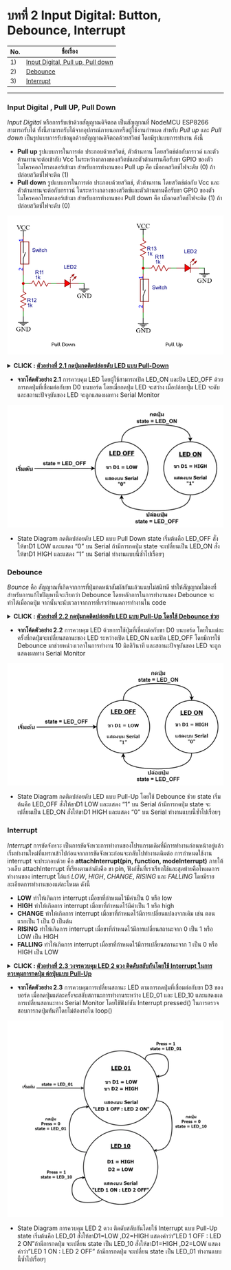 
# บทที่ 2 Input Digital: Button, Debounce, Interrupt


No. |ชื่อเรื่อง|
----- |----- |
1)|[Input Digital, Pull up, Pull down](https://github.com/phisic1714/IoT-Learning-Set/blob/Pea/%E0%B8%9A%E0%B8%97%E0%B8%97%E0%B8%B5%E0%B9%882/%E0%B8%9A%E0%B8%97%E0%B8%97%E0%B8%B5%E0%B9%88_2.md#input-digital--pull-up-pull-down)|
2)|[Debounce](https://github.com/phisic1714/IoT-Learning-Set/blob/Pea/%E0%B8%9A%E0%B8%97%E0%B8%97%E0%B8%B5%E0%B9%882/%E0%B8%9A%E0%B8%97%E0%B8%97%E0%B8%B5%E0%B9%88_2.md#debounce)|
3)|[Interrupt](https://github.com/phisic1714/IoT-Learning-Set/blob/Pea/%E0%B8%9A%E0%B8%97%E0%B8%97%E0%B8%B5%E0%B9%882/%E0%B8%9A%E0%B8%97%E0%B8%97%E0%B8%B5%E0%B9%88_2.md#interrupt)|

---
### **Input Digital , Pull UP, Pull Down**
*Input Digital* หรือการรับเข้าด้วยสัญญาณดิจิตอล เป็นสัญญาณที่ NodeMCU ESP8266 สามารถรับได้ ทั้งนี้สามารถรับได้จากอุปกรณ์ภายนอกหรือผู้ใช้งานกำหนด สำหรับ *Pull up* และ *Pull down* เป็นรูปแบบการรับข้อมูลด้วยสัญญาณดิจิตอลด้วยสวิตช์ โดยมีรูปแบบการทำงาน ดังนี้
- **Pull up** รูปแบบการในการต่อ ประกอบด้วยสวิตช์, ตัวต้านทาน โดยสวิตช์ต่อกับกราวด์ และตัวต้านทานจะต่อเข้ากับ Vcc ในระหว่างกลางของสวิตซ์และตัวต้านทานคือรับขา GPIO ของตัวไมโครคอลโทรลเลอร์เข้ามา สำหรับการทำงานของ Pull up คือ เมื่อกดสวิตช์ไฟจะดับ (0) ถ้าปล่อยสวิตช์ไฟจะติด (1)
- **Pull down** รูปแบบการในการต่อ ประกอบด้วยสวิตช์, ตัวต้านทาน โดยสวิตช์ต่อกับ Vcc และตัวต้านทานจะต่อกับกราวน์ ในระหว่างกลางของสวิตซ์และตัวต้านทานคือรับขา GPIO ของตัวไมโครคอลโทรลเลอร์เข้ามา สำหรับการทำงานของ Pull down คือ เมื่อกดสวิตช์ไฟจะติด (1) ถ้าปล่อยสวิตช์ไฟจะดับ (0)

![image](image/PullUpDown.png)


**<details><summary>CLICK : <ins>ตัวอย่างที่ 2.1 กดปุ่มกดติดปล่อยดับ LED แบบ Pull-Down</ins></summary>**
<p>

```

#include "Arduino.h"
const int LED_ON = 0;
const int LED_OFF = 1;
int state ;
void pressed(); // ประกาศฟังก์ชันตรวจสอบการกดปุ่ม
void setup()
{
  state = LED_OFF;
  Serial.begin(115200);
  pinMode(D0, INPUT);
  pinMode(D1, OUTPUT);
}
void loop()
{
    switch (state)
    {
    case LED_ON: // เมื่อสถานะเป็น LED_ON
        digitalWrite(D1, HIGH); // LED จะสว่าง
        pressed(); // เข้าฟังก์ชันตรวจสอบการกดปุ่ม
        break;
    case LED_OFF: // เมื่อสถานะเป็น LED_OFF
        digitalWrite(D1, LOW); // LED จะดับ
        pressed(); // เข้าฟังก์ชันตรวจสอบการกดปุ่ม
        break;
    }
}
void pressed() // ฟังก์ชันตรวจสอบการกดปุ่ม
{
    if (digitalRead(D0) == HIGH) // ถ้าปุ่มถูกกด
     {
      state = LED_ON; // สถานะเป็น LED_ON
      Serial.println(state);
    }
    else if (digitalRead(D0) == LOW) // ถ้าปุ่มถูกปล่อย
     {
      state = LED_OFF; // สถานะเป็น LED_OFF
      Serial.println(state);
    }
}
```
<p>
</details>

* **จากโค้ดตัวอย่าง 2.1** การควบคุม LED โดยผู้ใช้สามารถเปิด LED_ON และปิด LED_OFF ด้วยการกดปุ่มที่เชื่อมต่อกับขา D0 บนบอร์ด โดยเมื่อกดปุ่ม LED จะสว่าง เมื่อปล่อยปุ่ม LED จะดับ และสถานะปัจจุบันของ LED จะถูกแสดงผลทาง Serial Monitor 

![image](image/ภาพถ่ายหน้าจอ2566-10-02เวลา14.15.05.png)

* State Diagram กดติดปล่อยดับ LED แบบ Pull Down state เริ่มต้นคือ LED_OFF สั่งให้ขาD1  LOW และแสดง “0” บน Serial ถ้ามีการกดปุ่ม state จะเปลี่ยนเป็น LED_ON สั่งให้ขาD1  HIGH และแสดง “1” บน Serial ทำงานแบบนี้ซ้ำไปเรื่อยๆ

### **Debounce**
*Bounce* คือ สัญญาณที่เกิดจากการที่ปุ่มกดหน้าสัมผัสกันแล้วแนบไม่สนิทดี ทำให้สัญญาณไม่คงที่ สำหรับการแก้ไขปัญหานี้จะเรียกว่า Debounce โดยหลักการในการทำงานของ Debounce จะทำได้เมื่อกดปุ่ม จากนั้นจะนับเวลาจากการที่เรากำหนดการทำงานใน code

**<details><summary>CLICK : <ins>ตัวอย่างที่ 2.2 กดปุ่มกดติดปล่อยดับ LED แบบ Pull-Up โดยใช้ Debounce ช่วย</ins></summary>**
<p>

```
#include "Arduino.h"
const int LED_ON = 0;
const int LED_OFF = 1;
int state;
void pressed(); // ประกาศฟังก์ชันตรวจสอบการกดปุ่ม
void setup()
{
    state = LED_OFF;
    Serial.begin(115200);
    pinMode(D0, INPUT);
    pinMode(D1, OUTPUT);
}
void loop()
{
    switch (state)
    {
    case LED_ON:
        digitalWrite(D1, HIGH);
        pressed();
        break;
    case LED_OFF:
        digitalWrite(D1, LOW);
        pressed();
        break;
    }
}
void pressed() // ฟังก์ชันตรวจสอบการกดปุ่ม
{
    if (digitalRead(D0) == HIGH)
    {
        // ทำ Debounce โดยตรวจสอบว่าปุ่มถูกกดหรือไม่
        delay(10);
        if (digitalRead(D0) == HIGH)
        {
            state = LED_OFF; // สถานะเป็น LED_OFF
            Serial.println(state);
        }
    }
    else if (digitalRead(D0) == LOW)
    {
        // ทำ Debounce โดยตรวจสอบว่าปุ่มถูกกดหรือไม่
        delay(10);
        if (digitalRead(D0) == LOW)
        {
            state = LED_ON; // สถานะเป็น LED_ON
            Serial.println(state);
        }
    }
}

```
<p>
</details>

* **จากโค้ดตัวอย่าง 2.2** การควบคุม LED ด้วยการใช้ปุ่มที่เชื่อมต่อกับขา D0 บนบอร์ด โดยในแต่ละครั้งที่กดปุ่มจะเปลี่ยนสถานะของ LED ระหว่างเปิด LED_ON และปิด LED_OFF โดยมีการใช้ Debounce มาช่วยหน่วงเวลาในการทำงาน 10 มิลลิวินาที และสถานะปัจจุบันของ LED จะถูกแสดงผลทาง Serial Monitor

![image](image/Screenshot2023-10-02222644.png)

* State Diagram กดติดปล่อยดับ LED แบบ Pull-Up โดยใช้ Debounce ช่วย state เริ่มต้นคือ LED_OFF สั่งให้ขาD1  LOW และแสดง “1” บน Serial ถ้ามีการกดปุ่ม state จะเปลี่ยนเป็น LED_ON สั่งให้ขาD1  HIGH และแสดง “0” บน Serial ทำงานแบบนี้ซ้ำไปเรื่อยๆ
### **Interrupt**

*Interrupt* 
	การขัดจังหวะ เป็นการขัดจังหวะการทำงานของโปรแกรมเดิมที่มีการทำงานก่อนหน้าอยู่แล้ว เริ่มทำงานใหม่ที่แทรกเข้าไปก่อนจากการขัดจังหวะก่อนจะกลับไปทำงานเดิมต่อ
	การกำหนดใช้งาน interrupt จะประกอบด้วย คือ 
    **attachInterrupt(pin, function, modeInterrupt)** 
    ภายใต้วงเล็บ attachInterrupt ที่เรียงตามลำดับคือ ขา pin, ฟังก์ชั่นที่เราเรียกใช้และสุดท้ายคือโหมดการทำงานของ interrupt ได้แก่ *LOW*, *HIGH*, *CHANGE*, *RISING* และ *FALLING* โดยมีรายละเอียดการทำงานของแต่ละโหมด ดังนี้

    
- **LOW** ทำให้เกิดการ interrupt เมื่อขาที่กำหนดไว้มีค่าเป็น 0 หรือ low
- **HIGH** ทำให้เกิดการ interrupt เมื่อขาที่กำหนดไว้มีค่าเป็น 1 หรือ high
- **CHANGE** ทำให้เกิดการ interrupt เมื่อขาที่กำหนดไว้มีการเปลี่ยนแปลงจากเดิม เช่น ตอนแรกเป็น 1 เป็น 0 เป็นต้น
- **RISING** ทำให้เกิดการ interrupt เมื่อขาที่กำหนดไว้มีการเปลี่ยนสถานะจาก 0 เป็น 1 หรือ LOW เป็น HIGH
- **FALLING**  ทำให้เกิดการ interrupt เมื่อขาที่กำหนดไว้มีการเปลี่ยนสถานะจาก 1 เป็น 0 หรือ HIGH เป็น LOW

**<details><summary>CLICK : <ins>ตัวอย่างที่ 2.3 วงจรควบคุม LED 2 ดวง ติดดับสลับกันโดยใช้ Interrupt ในการควบคุมการกดปุ่ม ต่อปุ่มแบบ Pull-Up</ins></summary>**
<p>

```
#include "Arduino.h"
const int LED_1_OFF_LED_2_ON = 0;
const int LED_1_ON_LED_2_OFF = 1;
int state;
int presscount; // ตัวแปรนับจำนวนการกดปุ่ม
void pressed();
void setup()
{
    state = LED_1_OFF_LED_2_ON;
    presscount = 0;
    Serial.begin(115200);
    pinMode(D1, OUTPUT);
    pinMode(D2, OUTPUT);
    pinMode(D3, INPUT);
    attachInterrupt(digitalPinToInterrupt(D3), pressed, RISING); // ประกาศฟังก์ชัน Interrupt เมื่อขา D3 มีค่า HIGH จะเรียกใช้ฟังก์ชัน pressed
}
void loop()
{
    switch (state)
    {
    case LED_1_OFF_LED_2_ON:
        digitalWrite(D1, LOW);
        digitalWrite(D2, HIGH);
        Serial.println("LED 1 OFF : LED 2 ON");
        Serial.print("Press Count : ");
        Serial.println(presscount);

        if (digitalRead(D3) == LOW)
        {
            delay(10);
            if (presscount == 1)
            {
                state = LED_1_ON_LED_2_OFF;
            }
        }
        break;
    case LED_1_ON_LED_2_OFF:
        digitalWrite(D1, HIGH);
        digitalWrite(D2, LOW);
        Serial.println("LED 1 ON : LED 2 OFF");
        Serial.print("Press Count : ");
        Serial.println(presscount);
        if (digitalRead(D3) == LOW)
        {
            delay(10);
            if (presscount > 1)
            {
                state = LED_1_OFF_LED_2_ON;
                presscount = 0;
            }
        }
        break;
    }
}
IRAM_ATTR void pressed()
{
    presscount++;
}

```
<p>
</details>


* **จากโค้ดตัวอย่าง 2.3** การควบคุมการเปลี่ยนสถานะ LED ตามการกดปุ่มที่เชื่อมต่อกับขา D3 ของบอร์ด เมื่อกดปุ่มแต่ละครั้งจะสลับสถานะการทำงานระหว่าง LED_01 และ LED_10 และแสดงผลการเปลี่ยนสถานะทาง Serial Monitor โดยใช้ฟังก์ชัน Interrupt pressed() ในการตรวจสอบการกดปุ่มทันทีโดยไม่ต้องรอใน loop()

![image](image/Screenshot2023-10-02223534.png)

* State Diagram การควบคุม LED 2 ดวง ติดดับสลับกันโดยใช้ Interrupt แบบ Pull-Up state เริ่มต้นคือ LED_01 สั่งให้ขาD1=LOW ,D2=HIGH แสดงคำว่า”LED 1 OFF : LED 2 ON”ถ้ามีการกดปุ่ม จะเปลี่ยน state เป็น LED_10 สั่งให้ขาD1=HIGH ,D2=LOW แสดงคำว่า”LED 1 ON : LED 2 OFF” ถ้ามีการกดปุ่ม จะเปลี่ยน state เป็น LED_01 ทำงานแบบนี้ซ้ำไปเรื่อยๆ